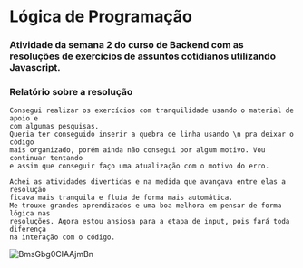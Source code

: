 # Lógica de Programação

### Atividade da semana 2 do curso de Backend com as resoluções de exercícios de assuntos cotidianos utilizando Javascript.

### Relatório sobre a resolução
    Consegui realizar os exercícios com tranquilidade usando o material de apoio e
    com algumas pesquisas.
    Queria ter conseguido inserir a quebra de linha usando \n pra deixar o código
    mais organizado, porém ainda não consegui por algum motivo. Vou continuar tentando
    e assim que conseguir faço uma atualização com o motivo do erro.
    
    Achei as atividades divertidas e na medida que avançava entre elas a resolução 
    ficava mais tranquila e fluía de forma mais automática.
    Me trouxe grandes aprendizados e uma boa melhora em pensar de forma lógica nas
    resoluções. Agora estou ansiosa para a etapa de input, pois fará toda diferença 
    na interação com o código.
    
![BmsGbg0CIAAjmBn](https://user-images.githubusercontent.com/97319856/161406981-1ec88808-4319-47f1-a4fb-b696b4376282.jpg)

